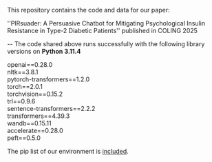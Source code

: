 This repository contains the code and data for our paper:

''PIRsuader: A Persuasive Chatbot for Mitigating Psychological Insulin
Resistance in Type-2 Diabetic Patients'' published in COLING 2025

--
The code shared above runs successfully with the following library versions on <b>Python 3.11.4</b> 

openai==0.28.0 <br>
nltk==3.8.1<br>
pytorch-transformers==1.2.0<br>
torch==2.0.1<br>
torchvision==0.15.2<br>
trl==0.9.6<br>
sentence-transformers==2.2.2<br>
transformers==4.39.3<br>
wandb==0.15.11<br>
accelerate==0.28.0<br>
peft==0.5.0<br>

The pip list of our environment is <a href="pip_list.txt">included</a>.
